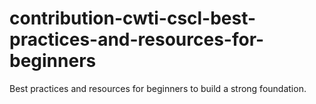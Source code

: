 # contribution-cwti-cscl-best-practices-and-resources-for-beginners
Best practices and resources for beginners to build a strong foundation.
